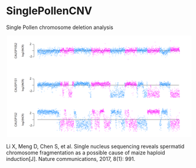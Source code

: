 # SinglePollenCNV
Single Pollen chromosome deletion analysis

<p align="center">
  <img src="pollenCNV.png" width=500">
</p>

Li X, Meng D, Chen S, et al. Single nucleus sequencing reveals spermatid chromosome fragmentation as a possible cause of maize haploid induction[J]. Nature communications, 2017, 8(1): 991.

